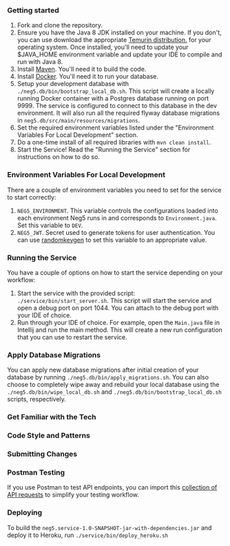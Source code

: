 ### Getting started
1. Fork and clone the repository.
2. Ensure you have the Java 8 JDK installed on your machine. If you don't, you can use
download the appropriate [Temurin distribution.](https://adoptium.net/temurin/releases/?version=8)
for your operating system. Once installed, you'll need to update your $JAVA_HOME environment variable and update your IDE to compile and run with Java 8.
3. Install [Maven](https://maven.apache.org/). You'll need it to build the code.
4. Install [Docker](https://www.docker.com/). You'll need it to run your database.
5. Setup your development database with `./neg5.db/bin/bootstrap_local_db.sh`.
This script will create a locally running Docker container with a Postgres database running on port 9999. The
service is configured to connect to this database in the dev environment. It will also run all the required
flyway database migrations in `neg5.db/src/main/resources/migrations`.
6. Set the required environment variables listed under the "Environment Variables For Local Development" section.
7. Do a one-time install of all required libraries with `mvn clean install`.
8. Start the Service! Read the "Running the Service" section for instructions on how to do so.

### Environment Variables For Local Development
There are a couple of environment variables you need to set for the service to start correctly:
1. `NEG5_ENVIRONMENT`. This variable controls the configurations loaded into each environment Neg5 runs in and
corresponds to `Environment.java`. Set this variable to `DEV`.
2. `NEG5_JWT`. Secret used to generate tokens for user authentication. You can use
[randomkeygen](https://randomkeygen.com/) to set this variable to an appropriate value.

### Running the Service
You have a couple of options on how to start the service depending on your workflow:
1. Start the service with the provided script: `./service/bin/start_server.sh`. This
script will start the service and open a debug port on port 1044. You can attach to the debug port
with your IDE of choice.
2. Run through your IDE of choice. For example, open the `Main.java` file in Intellij and
run the main method. This will create a new run configuration that you can use to restart
the service.

### Apply Database Migrations
You can apply new database migrations after initial creation of your database by
running `./neg5.db/bin/apply_migrations.sh`. You can also choose to completely
wipe away and rebuild your local database using the `./neg5.db/bin/wipe_local_db.sh` and
`./neg5.db/bin/bootstrap_local_db.sh` scripts, respectively. 

### Get Familiar with the Tech

### Code Style and Patterns

### Submitting Changes

### Postman Testing
If you use Postman to test API endpoints, you can import this
[collection of API requests](https://www.getpostman.com/collections/166591131f6f1edca8bd) to simplify your testing
workflow.

### Deploying

To build the `neg5.service-1.0-SNAPSHOT-jar-with-dependencies.jar`
and deploy it to Heroku, run `./service/bin/deploy_heroku.sh`